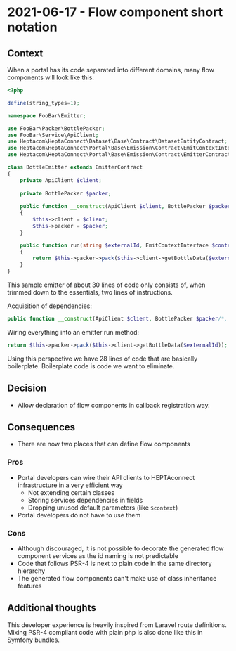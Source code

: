 # 2021-06-17 - Flow component short notation

## Context

When a portal has its code separated into different domains, many flow components will look like this:

```php
<?php

define(string_types=1);

namespace FooBar\Emitter;

use FooBar\Packer\BottlePacker;
use FooBar\Service\ApiClient;
use Heptacom\HeptaConnect\Dataset\Base\Contract\DatasetEntityContract;
use Heptacom\HeptaConnect\Portal\Base\Emission\Contract\EmitContextInterface;
use Heptacom\HeptaConnect\Portal\Base\Emission\Contract\EmitterContract;

class BottleEmitter extends EmitterContract
{
    private ApiClient $client;
    
    private BottlePacker $packer;
    
    public function __construct(ApiClient $client, BottlePacker $packer)
    { 
        $this->client = $client;
        $this->packer = $packer;
    }

    public function run(string $externalId, EmitContextInterface $context) : ?DatasetEntityContract
    {
        return $this->packer->pack($this->client->getBottleData($externalId));
    }
}
```

This sample emitter of about 30 lines of code only consists of, when trimmed down to the essentials, two lines of instructions.

Acquisition of dependencies:

```php
public function __construct(ApiClient $client, BottlePacker $packer/*, string $externalId*/)
```

Wiring everything into an emitter run method:

```php
return $this->packer->pack($this->client->getBottleData($externalId));
```

Using this perspective we have 28 lines of code that are basically boilerplate.
Boilerplate code is code we want to eliminate.


## Decision

* Allow declaration of flow components in callback registration way.


## Consequences

* There are now two places that can define flow components


### Pros

* Portal developers can wire their API clients to HEPTAconnect infrastructure in a very efficient way
    * Not extending certain classes
    * Storing services dependencies in fields
    * Dropping unused default parameters (like `$context`)
* Portal developers do not have to use them

### Cons

* Although discouraged, it is not possible to decorate the generated flow component services as the id naming is not predictable
* Code that follows PSR-4 is next to plain code in the same directory hierarchy
* The generated flow components can't make use of class inheritance features


## Additional thoughts

This developer experience is heavily inspired from Laravel route definitions.
Mixing PSR-4 compliant code with plain php is also done like this in Symfony bundles.
